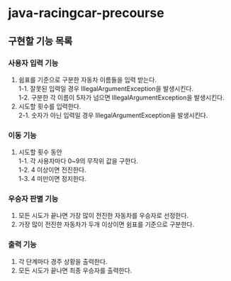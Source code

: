 # java-racingcar-precourse
## 구현할 기능 목록
### 사용자 입력 기능
1. 쉼표를 기준으로 구분한 자동차 이름들을 입력 받는다. <br>
1-1. 잘못된 입력일 경우 IllegalArgumentException을 발생시킨다. <br>
1-2. 구분한 각 이름이 5자가 넘으면 IllegalArgumentException을 발생시킨다. <br>
2. 시도할 횟수를 입력한다. <br>
2-1. 숫자가 아닌 입력일 경우 IllegalArgumentException을 발생시킨다. <br>

### 이동 기능
1. 시도할 횟수 동안<br>
   1-1. 각 사용자마다 0~9의 무작위 값을 구한다.<br>
   1-2. 4 이상이면 전진한다.<br>
   1-3. 4 미만이면 정지한다.<br>

### 우승자 판별 기능
1. 모든 시도가 끝나면 가장 많이 전진한 자동차를 우승자로 선정한다.<br>
2. 가장 많이 전진한 자동차가 두개 이상이면 쉼표를 기준으로 구분한다.<br>

### 출력 기능
1. 각 단계마다 경주 상황을 출력한다.<br>
2. 모든 시도가 끝나면 최종 우승자를 출력한다.<br>
